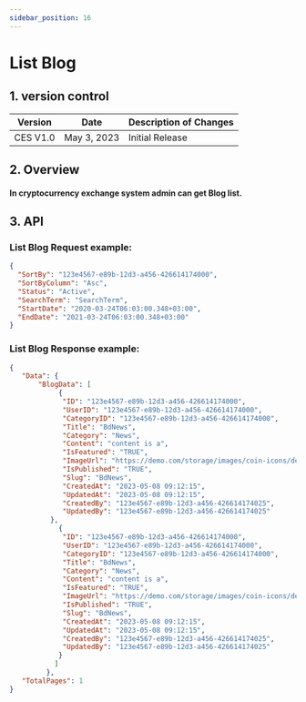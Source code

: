 ```yaml
---
sidebar_position: 16
---
```


# List Blog

## 1. version control

| Version  | Date        | Description of Changes |
| -------- | ----------- | ---------------------- |
| CES V1.0 | May 3, 2023 | Initial Release        |

## 2. Overview

#### In cryptocurrency exchange system admin can get Blog list.


## 3. API

### List Blog Request example:

```json
{
  "SortBy": "123e4567-e89b-12d3-a456-426614174000",
  "SortByColumn": "Asc",
  "Status": "Active",
  "SearchTerm": "SearchTerm",
  "StartDate": "2020-03-24T06:03:00.348+03:00",
  "EndDate": "2021-03-24T06:03:00.348+03:00"
}
```

### List Blog Response example:

```json
{
   "Data": {
       "BlogData": [
            {
             "ID": "123e4567-e89b-12d3-a456-426614174000",
             "UserID": "123e4567-e89b-12d3-a456-426614174000", 
             "CategoryID": "123e4567-e89b-12d3-a456-426614174000", 
             "Title": "BdNews",
             "Category": "News",
             "Content": "content is a",
             "IsFeatured": "TRUE",
             "ImageUrl": "https://demo.com/storage/images/coin-icons/default.jpg",
             "IsPublished": "TRUE",
             "Slug": "BdNews",
             "CreatedAt": "2023-05-08 09:12:15",
             "UpdatedAt": "2023-05-08 09:12:15",
             "CreatedBy": "123e4567-e89b-12d3-a456-426614174025",
             "UpdatedBy": "123e4567-e89b-12d3-a456-426614174025"
          }, 
            {
             "ID": "123e4567-e89b-12d3-a456-426614174000",
             "UserID": "123e4567-e89b-12d3-a456-426614174000",
             "CategoryID": "123e4567-e89b-12d3-a456-426614174000",  
             "Title": "BdNews",
             "Category": "News",
             "Content": "content is a",
             "IsFeatured": "TRUE",
             "ImageUrl": "https://demo.com/storage/images/coin-icons/default.jpg",
             "IsPublished": "TRUE",
             "Slug": "BdNews",
             "CreatedAt": "2023-05-08 09:12:15",
             "UpdatedAt": "2023-05-08 09:12:15",
             "CreatedBy": "123e4567-e89b-12d3-a456-426614174025",
             "UpdatedBy": "123e4567-e89b-12d3-a456-426614174025"
            }
           ]
         },
   "TotalPages": 1
}
```
